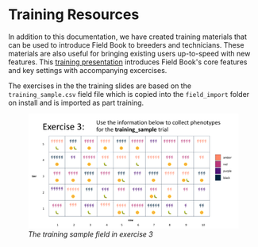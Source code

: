 <link rel="stylesheet" type="text/css" href="_styles/styles.css">

Training Resources
==================

In addition to this documentation, we have created training materials that can be used to introduce Field Book to breeders and technicians.
These materials are also useful for bringing existing users up-to-speed with new features.
This [training presentation](https://docs.google.com/presentation/d/1Milb9mO_LNtLmgo4AQYH7nQ-9E428gGv/edit?usp=sharing&ouid=109819954855460677835&rtpof=true&sd=true) introduces Field Book's core features and key settings with accompanying excercises.

The exercises in the the training slides are based on the `training_sample.csv` field file which is copied into the `field_import` folder on install and is imported as part training.

<figure class="image">
  <img class="screenshot" src="_static/images/training_field.png" width="1100px"> 
  <figcaption class="screenshot-caption"><i>The training sample field in exercise 3</i></figcaption> 
</figure>
